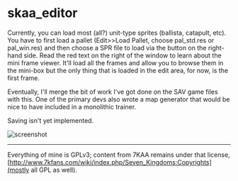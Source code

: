# skaa_editor

Currently, you can load most (all?) unit-type sprites (ballista, catapult, etc). You have to first load a pallet (Edit>>Load Pallet, choose pal_std.res or pal_win.res) and then choose a SPR file to load via the button on the right-hand side. Read the red text on the right of the window to learn about the mini frame viewer. It'll load all the frames and allow you to browse them in the mini-box but the only thing that is loaded in the edit area, for now, is the first frame.

Eventually, I'll merge the bit of work I've got done on the SAV game files with this. One of the primary devs also wrote a map generator that would be nice to have included in a monolithic trainer.

Saving isn't yet implemented.

![screenshot](https://github.com/sraboy/skaa_editor/_other/skaa_editor.png)

---
Everything of mine is GPLv3; content from 7KAA remains under that license, [http://www.7kfans.com/wiki/index.php/Seven_Kingdoms:Copyrights](mostly all GPL as well).
